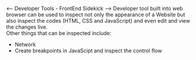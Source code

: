 <-- Developer Tools - FrontEnd Sidekick -->
Developer tool built into web browser can be used to inspect not only the appearance of a Website but also inspect the codes (HTML, CSS and JavaScript) and even edit and view the changes live.
<br/>
Other things that can be inspected include:
<ul>
<li>Network
<li>Create breakpoints in JavaScipt and inspect the control flow
</ul>

